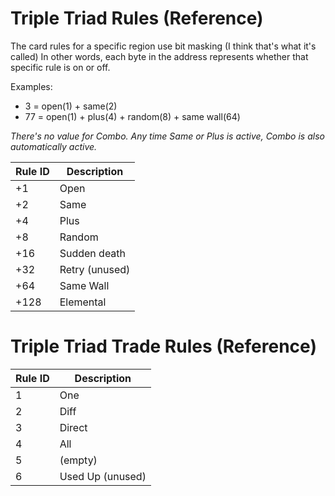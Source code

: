 # Triple Triad Rules (Reference)
The card rules for a specific region use bit masking (I think that's what it's called)
In other words, each byte in the address represents whether that specific rule is on or off.

Examples:
* 3 = open(1) + same(2)
* 77 = open(1) + plus(4) + random(8) + same wall(64)

*There's no value for Combo. Any time Same or Plus is active, Combo is also automatically active.*

|Rule ID|Description|
|-------|-----------|
|+1|Open|
|+2|Same|
|+4|Plus|
|+8|Random|
|+16|Sudden death|
|+32|Retry (unused)|
|+64|Same Wall|
|+128|Elemental|



# Triple Triad Trade Rules (Reference)
|Rule ID|Description|
|-------|-----------|
|1|One|
|2|Diff|
|3|Direct|
|4|All|
|5|(empty)|
|6|Used Up (unused)|
